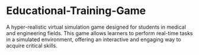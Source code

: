 # Educational-Training-Game
 A hyper-realistic virtual simulation game designed for students in medical and engineering fields. This game allows learners to perform real-time tasks in a simulated environment, offering an interactive and engaging way to acquire critical skills.
